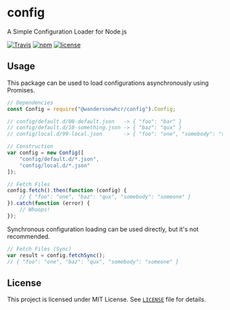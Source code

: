 # config

A Simple Configuration Loader for Node.js

[![Travis](https://img.shields.io/travis/wandersonwhcr/node-config.svg)](https://travis-ci.org/wandersonwhcr/node-config)
[![npm](https://img.shields.io/npm/v/@wandersonwhcr/config.svg)](https://www.npmjs.com/package/@wandersonwhcr/config)
[![license](https://img.shields.io/github/license/wandersonwhcr/node-config.svg)](https://github.com/wandersonwhcr/node-config/blob/master/LICENSE)

## Usage

This package can be used to load configurations asynchronously using Promises.

```js
// Dependencies
const Config = require("@wandersonwhcr/config").Config;

// config/default.d/00-default.json   -> { "foo": "bar" }
// config/default.d/10-something.json -> { "baz": "qux" }
// config/local.d/99-local.json       -> { "foo": "one", "somebody": "someone" }

// Construction
var config = new Config([
    "config/default.d/*.json",
    "config/local.d/*.json"
]);

// Fetch Files
config.fetch().then(function (config) {
    // { "foo": "one", "baz": "qux", "somebody": "someone" }
}).catch(function (error) {
    // Whoops!
});
```

Synchronous configuration loading can be used directly, but it's not
recommended.

```js
// Fetch Files (Sync)
var result = config.fetchSync();
// { "foo": "one", "baz": "qux", "somebody": "someone" }
```

## License

This project is licensed under MIT License. See
[`LICENSE`](//github.com/wandersonwhcr/node-config/blob/master/LICENSE)
file for details.
